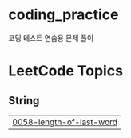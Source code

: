 # coding_practice
코딩 테스트 연습용 문제 풀이

<!---LeetCode Topics Start-->
# LeetCode Topics
## String
|  |
| ------- |
| [0058-length-of-last-word](https://github.com/LeeJiu-Easy/coding_practice/tree/master/0058-length-of-last-word) |
<!---LeetCode Topics End-->